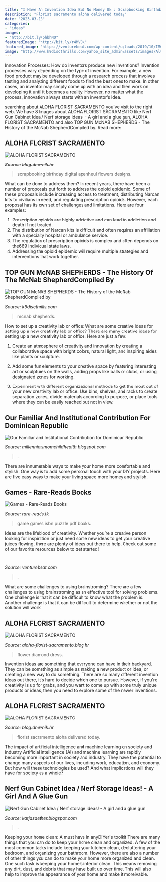 ```yaml
---
title: "I Have An Invention Idea But No Money Uk : Scrapbooking Birthday Digital Apenheul Flowers Designs"
description: "Florist sacramento aloha delivered today"
date: "2023-03-18"
categories:
- "ideas"
images:
- "http://bit.ly/phbhNO"
featuredImage: "http://bit.ly/r4MVJk"
featured_image: "https://venturebeat.com/wp-content/uploads/2019/10/IMG_2313D-e1572529403907.jpeg"
image: "http://www.k9discthrills.com/yahoo_site_admin/assets/images/Alvinas_Maggie.63155447_std.jpg"
---
```



Innovation Processes: How do inventors produce new inventions?
Invention processes vary depending on the type of invention. For example, a new food product may be developed through a research process that involves tasting and analyzing different foods to find the best ones to make. In other cases, an inventor may simply come up with an idea and then work on developing it until it becomes a reality. However, no matter what the process, innovation always starts with an inventor’s idea.

	

		
searching about ALOHA FLORIST SACRAMENTO you've visit to the right web. We have 8 Images about ALOHA FLORIST SACRAMENTO like Nerf Gun Cabinet Idea / Nerf storage ideas! - A girl and a glue gun, ALOHA FLORIST SACRAMENTO and also TOP GUN McNAB SHEPHERDS - The History of the McNab ShepherdCompiled by. Read more:
		
    
## ALOHA FLORIST SACRAMENTO

<img loading=lazy src="http://bit.ly/phbhNO" onerror="this.onerror=null;this.src='https://tse3.mm.bing.net/th?id=OIP.XxO7rnPpQe2x9GTms6R0tAHaHZ&amp;pid=15.1';" alt="ALOHA FLORIST SACRAMENTO">

_Source: blog.dnevnik.hr_

>scrapbooking birthday digital apenheul flowers designs. 

	

What can be done to address them?
In recent years, there have been a number of proposals put forth to address the opioid epidemic. Some of these proposals include increasing access to treatment, distributing Narcan kits to civilians in need, and regulating prescription opioids. However, each proposal has its own set of challenges and limitations. Here are four examples:
1) Prescription opioids are highly addictive and can lead to addiction and death if not treated. 
2) The distribution of Narcan kits is difficult and often requires an affiliation with a specialty hospital or ambulance service. 
3) The regulation of prescription opioids is complex and often depends on the669 individual state laws. 
4) Addressing the opioid epidemic will require multiple strategies and interventions that work together.

    
## TOP GUN McNAB SHEPHERDS - The History Of The McNab ShepherdCompiled By

<img loading=lazy src="http://www.k9discthrills.com/yahoo_site_admin/assets/images/Alvinas_Maggie.63155447_std.jpg" onerror="this.onerror=null;this.src='https://tse2.mm.bing.net/th?id=OIP.X3nF4ObwrmAY5h9kQkzFsAHaJ4&amp;pid=15.1';" alt="TOP GUN McNAB SHEPHERDS - The History of the McNab ShepherdCompiled by">

_Source: k9discthrills.com_

>mcnab shepherds. 

	

How to set up a creativity lab or office: What are some creative ideas for setting up a new creativity lab or office?
There are many creative ideas for setting up a new creativity lab or office. Here are just a few: 
1. Create an atmosphere of creativity and innovation by creating a collaborative space with bright colors, natural light, and inspiring aides like plants or sculpture.

2. Add some fun elements to your creative space by featuring interesting art or sculptures on the walls, adding props like balls or clubs, or using designated zones for working.

3. Experiment with different organizational methods to get the most out of your new creativity lab or office. Use bins, shelves, and racks to create separation zones, divide materials according to purpose, or place tools where they can be easily reached but not in view.

    
## Our Familiar And Institutional Contribution For Dominican Republic

<img loading=lazy src="https://lh6.googleusercontent.com/proxy/eNgDR67ZZnMwgUYNKYSPRzpdNzeasSC8mU1FVis-oim7MgD9PnmVjQnXvlKW2NIp-k5DfZMx5g3RhahfW4Ajdq1FE8CDaOROOmsiChUd7x2BduDao5pgCzvey3qnthZu8vjaxaRMa4KY785omknhrPhWqeQQ=w1200-h630-p-k-no-nu" onerror="this.onerror=null;this.src='https://tse1.mm.bing.net/th?id=OIP.8IyUys88HzLa5tBu_M12HQAAAA&amp;pid=15.1';" alt="Our Familiar and Institutional Contribution for Dominican Republic">

_Source: millennialsmomchildhealth.blogspot.com_

>. 

	

There are innumerable ways to make your home more comfortable and stylish. One way is to add some personal touch with your DIY projects. Here are five easy ways to make your living space more homey and stylish.

    
## Games - Rare-Reads Books

<img loading=lazy src="https://images-na.ssl-images-amazon.com/images/I/51%2BTSjJAn3L._SX396_BO1,204,203,200_.jpg" onerror="this.onerror=null;this.src='https://tse3.mm.bing.net/th?id=OIP.YoPzYN2EJuxHJJKvfAzSXQAAAA&amp;pid=15.1';" alt="Games - Rare-Reads Books">

_Source: rare-reads.tk_

>game games isbn puzzle pdf books. 

	

Ideas are the lifeblood of creativity. Whether you’re a creative person looking for inspiration or just need some new ideas to get your creative juices flowing, there are plenty of ideas out there to help. Check out some of our favorite resources below to get started!

    
## 

<img loading=lazy src="https://venturebeat.com/wp-content/uploads/2019/10/IMG_2313D-e1572529403907.jpeg" onerror="this.onerror=null;this.src='https://tse1.mm.bing.net/th?id=OIP.9w9Ddnl15PIqkIcPvx4CngHaDt&amp;pid=15.1';" alt="">

_Source: venturebeat.com_

>. 

	

What are some challenges to using brainstroming?
There are a few challenges to using brainstroming as an effective tool for solving problems. One challenge is that it can be difficult to know what the problem is. Another challenge is that it can be difficult to determine whether or not the solution will work.

    
## ALOHA FLORIST SACRAMENTO

<img loading=lazy src="http://bit.ly/r4MVJk" onerror="this.onerror=null;this.src='https://tse4.mm.bing.net/th?id=OIP.VvdVlf0nPR-GOk8ZFaTKBgAAAA&amp;pid=15.1';" alt="ALOHA FLORIST SACRAMENTO">

_Source: aloha-florist-sacramento.blog.hr_

>flower diamond dress. 

	

Invention ideas are something that everyone can have in their backyard. They can be something as simple as making a new product or idea, or creating a new way to do something. There are so many different invention ideas out there, it's hard to decide which one to pursue. However, if you're creativity is up for grabs, and you want to come up with some truly unique products or ideas, then you need to explore some of the newer inventions.

    
## ALOHA FLORIST SACRAMENTO

<img loading=lazy src="http://bit.ly/pcAu5a" onerror="this.onerror=null;this.src='https://tse1.mm.bing.net/th?id=OIP.EzBhebizNEl-U1fLw8aUOQAAAA&amp;pid=15.1';" alt="ALOHA FLORIST SACRAMENTO">

_Source: blog.dnevnik.hr_

>florist sacramento aloha delivered today. 

	

The impact of artificial intelligence and machine learning on society and industry
Artificial intelligence (AI) and machine learning are rapidly becoming more important in society and industry. They have the potential to change many aspects of our lives, including work, education, and economy. But how will these technologies be used? And what implications will they have for society as a whole?

    
## Nerf Gun Cabinet Idea / Nerf Storage Ideas! - A Girl And A Glue Gun

<img loading=lazy src="https://i.pinimg.com/originals/ba/c4/72/bac472267b4e6c1d481126d3faae0249.jpg" onerror="this.onerror=null;this.src='https://tse1.mm.bing.net/th?id=OIP.YyoyekzuJRW4WZzFjH_AkQHaJ4&amp;pid=15.1';" alt="Nerf Gun Cabinet Idea / Nerf storage ideas! - A girl and a glue gun">

_Source: katjasaether.blogspot.com_

>. 

	

Keeping your home clean: A must have in anyDIYer's toolkit
There are many things that you can do to keep your home clean and organized. A few of the most common tasks include keeping your kitchen clean, decluttering your bedroom, and organizing your bathroom. However, there are also a number of other things you can do to make your home more organized and clean. One such task is keeping your home’s interior clean. This means removing any dirt, dust, and debris that may have built up over time. This will also help to improve the appearance of your home and make it moreivable.

